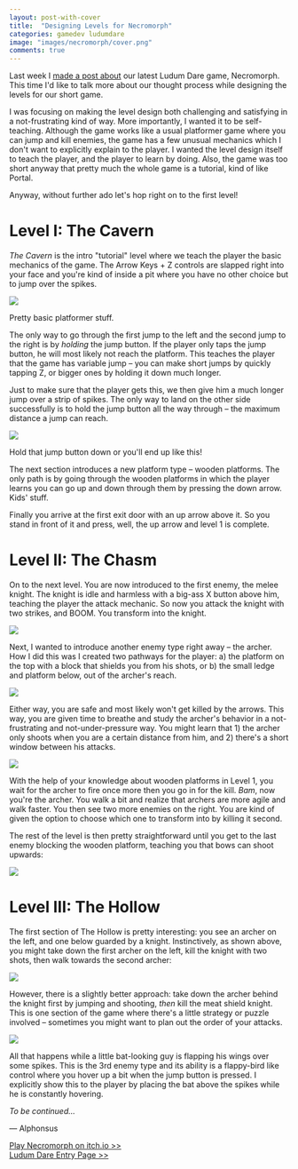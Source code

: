 ```yaml
---
layout: post-with-cover
title:  "Designing Levels for Necromorph"
categories: gamedev ludumdare
image: "images/necromorph/cover.png"
comments: true
---
```


Last week I <a href="#">made a post about</a> our latest Ludum Dare game, Necromorph. This time I'd like to talk more about our thought process while designing the levels for our short game.

I was focusing on making the level design both challenging and satisfying in a not-frustrating kind of way. More importantly, I wanted it to be self-teaching. Although the game works like a usual platformer game where you can jump and kill enemies, the game has a few unusual mechanics which I don't want to explicitly explain to the player. I wanted the level design itself to teach the player, and the player to learn by doing. Also, the game was too short anyway that pretty much the whole game is a tutorial, kind of like Portal.

Anyway, without further ado let's hop right on to the first level!

# Level I: The Cavern

_The Cavern_ is the intro "tutorial" level where we teach the player the basic mechanics of the game. The Arrow Keys + Z controls are slapped right into your face and you're kind of inside a pit where you have no other choice but to jump over the spikes.

![](/images/necromorph-levels/lv1-1.gif)

<p class="img-caption">Pretty basic platformer stuff.</p>

The only way to go through the first jump to the left and the second jump to the right is by _holding_ the jump button. If the player only taps the jump button, he will most likely not reach the platform. This teaches the player that the game has variable jump – you can make short jumps by quickly tapping Z, or bigger ones by holding it down much longer.

Just to make sure that the player gets this, we then give him a much longer jump over a strip of spikes. The only way to land on the other side successfully is to hold the jump button all the way through – the maximum distance a jump can reach.

![](/images/necromorph-levels/lv1-2.gif)
<p class="img-caption">Hold that jump button down or you'll end up like this!</p>

The next section introduces a new platform type – wooden platforms. The only path is by going through the wooden platforms in which the player learns you can go up and down through them by pressing the down arrow. Kids' stuff.

Finally you arrive at the first exit door with an up arrow above it. So you stand in front of it and press, well, the up arrow and level 1 is complete.

<!-- ![](/images/necromorph-levels/lv1-3.gif) -->

# Level II: The Chasm

On to the next level. You are now introduced to the first enemy, the melee knight. The knight is idle and harmless with a big-ass X button above him, teaching the player the attack mechanic. So now you attack the knight with two strikes, and BOOM. You transform into the knight.

![](/images/necromorph-levels/lv2-1.gif)

Next, I wanted to introduce another enemy type right away – the archer. How I did this was I created two pathways for the player: a) the platform on the top with a block that shields you from his shots, or b) the small ledge and platform below, out of the archer's reach.

_![](/images/necromorph-levels/lv2-2.png)_

Either way, you are safe and most likely won't get killed by the arrows. This way, you are given time to breathe and study the archer's behavior in a not-frustrating and not-under-pressure way. You might learn that 1) the archer only shoots when you are a certain distance from him, and 2) there's a short window between his attacks.

![](/images/necromorph-levels/lv2-3.gif)

With the help of your knowledge about wooden platforms in Level 1, you wait for the archer to fire once more then you go in for the kill. _Bam_, now you're the archer. You walk a bit and realize that archers are more agile and walk faster. You then see two more enemies on the right. You are kind of given the option to choose which one to transform into by killing it second.

The rest of the level is then pretty straightforward until you get to the last enemy blocking the wooden platform, teaching you that bows can shoot upwards:

![](/images/necromorph-levels/lv2-5.png)

# Level III: The Hollow

The first section of The Hollow is pretty interesting: you see an archer on the left, and one below guarded by a knight. Instinctively, as shown above, you might take down the first archer on the left, kill the knight with two shots, then walk towards the second archer:

![](/images/necromorph-levels/lv3-1.gif)

However, there is a slightly better approach: take down the archer behind the knight first by jumping and shooting, _then_ kill the meat shield knight. This is one section of the game where there's a little strategy or puzzle involved – sometimes you might want to plan out the order of your attacks.

![](/images/necromorph-levels/lv3-2.gif)

All that happens while a little bat-looking guy is flapping his wings over some spikes. This is the 3rd enemy type and its ability is a flappy-bird like control where you hover up a bit when the jump button is pressed. I explicitly show this to the player by placing the bat above the spikes while he is constantly hovering.

_To be continued..._

— Alphonsus

<!-- To utilize the new flying mechanic, I made the next  -->

[Play Necromorph on itch.io >>](http://supernaught.itch.io/necromorph)
<br>
[Ludum Dare Entry Page >>](http://ludumdare.com/compo/ludum-dare-33/?action=preview&uid=25961)